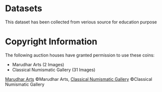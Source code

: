 # Datasets

This dataset has been collected from verious source for education purpose 

# Copyright Information
The following auction houses have granted permission to use these coins:

* Marudhar Arts (2 Images)
* Classical Numismatic Gallery (31 Images)

[Marudhar Arts](https://marudhararts.com/)  ©Marudhar Arts, [Classical Numismatic Gallery](https://www.classicalnumismaticgallery.com/) ©Classical Numismatic Gallery
